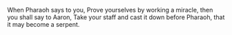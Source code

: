 When Pharaoh says to you, Prove yourselves by working a miracle, then you shall say to Aaron, Take your staff and cast it down before Pharaoh, that it may become a serpent.
